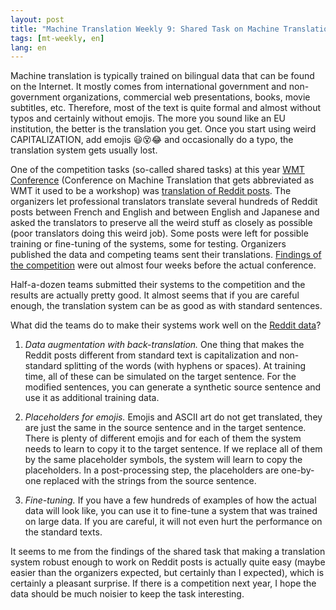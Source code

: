 ```yaml
---
layout: post
title: "Machine Translation Weekly 9: Shared Task on Machine Translation Robustness"
tags: [mt-weekly, en]
lang: en
---
```


Machine translation is typically trained on bilingual data that can be found on
the Internet. It mostly comes from international government and non-government
organizations, commercial web presentations, books, movie subtitles, etc.
Therefore, most of the text is quite formal and almost without typos and
certainly without emojis. The more you sound like an EU institution, the better
is the translation you get. Once you start using weird CAPITALIZATION, add
emojis 😃😵😂 and occasionally do a typo, the translation system gets usually
lost.

One of the competition tasks (so-called shared tasks) at this year [WMT
Conference](http://www.statmt.org/wmt19) (Conference on Machine Translation
that gets abbreviated as WMT it used to be a workshop) was [translation of
Reddit posts](http://www.statmt.org/wmt19/robustness.html). The organizers let
professional translators translate several hundreds of Reddit posts between
French and English and between English and Japanese and asked the translators
to preserve all the weird stuff as closely as possible (poor translators doing
this weird job). Some posts were left for possible training or fine-tuning of
the systems, some for testing. Organizers published the data and competing
teams sent their translations. [Findings of the
competition](https://arxiv.org/pdf/1906.11943.pdf) were out almost four weeks
before the actual conference.

Half-a-dozen teams submitted their systems to the competition and the results
are actually pretty good. It almost seems that if you are careful enough, the
translation system can be as good as with standard sentences.

What did the teams do to make their systems work well on the [Reddit
data](https://arxiv.org/pdf/1809.00388.pdf)?

1. _Data augmentation with back-translation._ One thing that makes the Reddit
   posts different from standard text is capitalization and non-standard
   splitting of the words (with hyphens or spaces). At training time, all of
   these can be simulated on the target sentence. For the modified sentences,
   you can generate a synthetic source sentence and use it as additional
   training data.

2. _Placeholders for emojis._ Emojis and ASCII art do not get translated, they
   are just the same in the source sentence and in the target sentence. There
   is plenty of different emojis and for each of them the system needs to learn
   to copy it to the target sentence. If we replace all of them by the same
   placeholder symbols, the system will learn to copy the placeholders. In a
   post-processing step, the placeholders are one-by-one replaced with the
   strings from the source sentence.

3. _Fine-tuning._ If you have a few hundreds of examples of how the actual data
   will look like, you can use it to fine-tune a system that was trained on
   large data. If you are careful, it will not even hurt the performance on the
   standard texts.

It seems to me from the findings of the shared task that making a translation
system robust enough to work on Reddit posts is actually quite easy (maybe
easier than the organizers expected, but certainly than I expected), which is
certainly a pleasant surprise. If there is a competition next year, I hope the
data should be much noisier to keep the task interesting.
